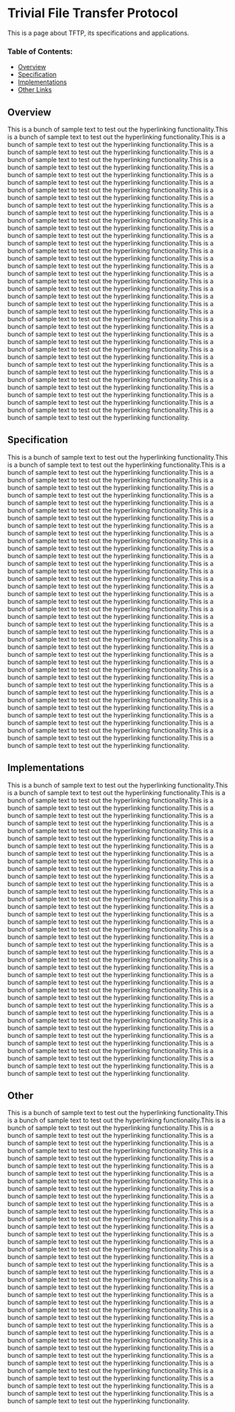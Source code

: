 # Trivial File Transfer Protocol

This is a page about TFTP, its specifications and applications.

### Table of Contents:
- [Overview](#overview)
- [Specification](#specification)
- [Implementations](#implementations)
- [Other Links](#other)

## Overview <a name="overview"></a>

This is a bunch of sample text to test out the hyperlinking functionality.This is a bunch of sample text to test out the hyperlinking functionality.This is a bunch of sample text to test out the hyperlinking functionality.This is a bunch of sample text to test out the hyperlinking functionality.This is a bunch of sample text to test out the hyperlinking functionality.This is a bunch of sample text to test out the hyperlinking functionality.This is a bunch of sample text to test out the hyperlinking functionality.This is a bunch of sample text to test out the hyperlinking functionality.This is a bunch of sample text to test out the hyperlinking functionality.This is a bunch of sample text to test out the hyperlinking functionality.This is a bunch of sample text to test out the hyperlinking functionality.This is a bunch of sample text to test out the hyperlinking functionality.This is a bunch of sample text to test out the hyperlinking functionality.This is a bunch of sample text to test out the hyperlinking functionality.This is a bunch of sample text to test out the hyperlinking functionality.This is a bunch of sample text to test out the hyperlinking functionality.This is a bunch of sample text to test out the hyperlinking functionality.This is a bunch of sample text to test out the hyperlinking functionality.This is a bunch of sample text to test out the hyperlinking functionality.This is a bunch of sample text to test out the hyperlinking functionality.This is a bunch of sample text to test out the hyperlinking functionality.This is a bunch of sample text to test out the hyperlinking functionality.This is a bunch of sample text to test out the hyperlinking functionality.This is a bunch of sample text to test out the hyperlinking functionality.This is a bunch of sample text to test out the hyperlinking functionality.This is a bunch of sample text to test out the hyperlinking functionality.This is a bunch of sample text to test out the hyperlinking functionality.This is a bunch of sample text to test out the hyperlinking functionality.This is a bunch of sample text to test out the hyperlinking functionality.This is a bunch of sample text to test out the hyperlinking functionality.This is a bunch of sample text to test out the hyperlinking functionality.This is a bunch of sample text to test out the hyperlinking functionality.This is a bunch of sample text to test out the hyperlinking functionality.This is a bunch of sample text to test out the hyperlinking functionality.This is a bunch of sample text to test out the hyperlinking functionality.This is a bunch of sample text to test out the hyperlinking functionality.This is a bunch of sample text to test out the hyperlinking functionality.This is a bunch of sample text to test out the hyperlinking functionality.This is a bunch of sample text to test out the hyperlinking functionality.

## Specification <a name="specification"></a>

This is a bunch of sample text to test out the hyperlinking functionality.This is a bunch of sample text to test out the hyperlinking functionality.This is a bunch of sample text to test out the hyperlinking functionality.This is a bunch of sample text to test out the hyperlinking functionality.This is a bunch of sample text to test out the hyperlinking functionality.This is a bunch of sample text to test out the hyperlinking functionality.This is a bunch of sample text to test out the hyperlinking functionality.This is a bunch of sample text to test out the hyperlinking functionality.This is a bunch of sample text to test out the hyperlinking functionality.This is a bunch of sample text to test out the hyperlinking functionality.This is a bunch of sample text to test out the hyperlinking functionality.This is a bunch of sample text to test out the hyperlinking functionality.This is a bunch of sample text to test out the hyperlinking functionality.This is a bunch of sample text to test out the hyperlinking functionality.This is a bunch of sample text to test out the hyperlinking functionality.This is a bunch of sample text to test out the hyperlinking functionality.This is a bunch of sample text to test out the hyperlinking functionality.This is a bunch of sample text to test out the hyperlinking functionality.This is a bunch of sample text to test out the hyperlinking functionality.This is a bunch of sample text to test out the hyperlinking functionality.This is a bunch of sample text to test out the hyperlinking functionality.This is a bunch of sample text to test out the hyperlinking functionality.This is a bunch of sample text to test out the hyperlinking functionality.This is a bunch of sample text to test out the hyperlinking functionality.This is a bunch of sample text to test out the hyperlinking functionality.This is a bunch of sample text to test out the hyperlinking functionality.This is a bunch of sample text to test out the hyperlinking functionality.This is a bunch of sample text to test out the hyperlinking functionality.This is a bunch of sample text to test out the hyperlinking functionality.This is a bunch of sample text to test out the hyperlinking functionality.This is a bunch of sample text to test out the hyperlinking functionality.This is a bunch of sample text to test out the hyperlinking functionality.This is a bunch of sample text to test out the hyperlinking functionality.This is a bunch of sample text to test out the hyperlinking functionality.This is a bunch of sample text to test out the hyperlinking functionality.This is a bunch of sample text to test out the hyperlinking functionality.This is a bunch of sample text to test out the hyperlinking functionality.This is a bunch of sample text to test out the hyperlinking functionality.This is a bunch of sample text to test out the hyperlinking functionality.

## Implementations <a name="Implementations"></a>

This is a bunch of sample text to test out the hyperlinking functionality.This is a bunch of sample text to test out the hyperlinking functionality.This is a bunch of sample text to test out the hyperlinking functionality.This is a bunch of sample text to test out the hyperlinking functionality.This is a bunch of sample text to test out the hyperlinking functionality.This is a bunch of sample text to test out the hyperlinking functionality.This is a bunch of sample text to test out the hyperlinking functionality.This is a bunch of sample text to test out the hyperlinking functionality.This is a bunch of sample text to test out the hyperlinking functionality.This is a bunch of sample text to test out the hyperlinking functionality.This is a bunch of sample text to test out the hyperlinking functionality.This is a bunch of sample text to test out the hyperlinking functionality.This is a bunch of sample text to test out the hyperlinking functionality.This is a bunch of sample text to test out the hyperlinking functionality.This is a bunch of sample text to test out the hyperlinking functionality.This is a bunch of sample text to test out the hyperlinking functionality.This is a bunch of sample text to test out the hyperlinking functionality.This is a bunch of sample text to test out the hyperlinking functionality.This is a bunch of sample text to test out the hyperlinking functionality.This is a bunch of sample text to test out the hyperlinking functionality.This is a bunch of sample text to test out the hyperlinking functionality.This is a bunch of sample text to test out the hyperlinking functionality.This is a bunch of sample text to test out the hyperlinking functionality.This is a bunch of sample text to test out the hyperlinking functionality.This is a bunch of sample text to test out the hyperlinking functionality.This is a bunch of sample text to test out the hyperlinking functionality.This is a bunch of sample text to test out the hyperlinking functionality.This is a bunch of sample text to test out the hyperlinking functionality.This is a bunch of sample text to test out the hyperlinking functionality.This is a bunch of sample text to test out the hyperlinking functionality.This is a bunch of sample text to test out the hyperlinking functionality.This is a bunch of sample text to test out the hyperlinking functionality.This is a bunch of sample text to test out the hyperlinking functionality.This is a bunch of sample text to test out the hyperlinking functionality.This is a bunch of sample text to test out the hyperlinking functionality.This is a bunch of sample text to test out the hyperlinking functionality.This is a bunch of sample text to test out the hyperlinking functionality.This is a bunch of sample text to test out the hyperlinking functionality.This is a bunch of sample text to test out the hyperlinking functionality.

## Other <a name="other"></a>

This is a bunch of sample text to test out the hyperlinking functionality.This is a bunch of sample text to test out the hyperlinking functionality.This is a bunch of sample text to test out the hyperlinking functionality.This is a bunch of sample text to test out the hyperlinking functionality.This is a bunch of sample text to test out the hyperlinking functionality.This is a bunch of sample text to test out the hyperlinking functionality.This is a bunch of sample text to test out the hyperlinking functionality.This is a bunch of sample text to test out the hyperlinking functionality.This is a bunch of sample text to test out the hyperlinking functionality.This is a bunch of sample text to test out the hyperlinking functionality.This is a bunch of sample text to test out the hyperlinking functionality.This is a bunch of sample text to test out the hyperlinking functionality.This is a bunch of sample text to test out the hyperlinking functionality.This is a bunch of sample text to test out the hyperlinking functionality.This is a bunch of sample text to test out the hyperlinking functionality.This is a bunch of sample text to test out the hyperlinking functionality.This is a bunch of sample text to test out the hyperlinking functionality.This is a bunch of sample text to test out the hyperlinking functionality.This is a bunch of sample text to test out the hyperlinking functionality.This is a bunch of sample text to test out the hyperlinking functionality.This is a bunch of sample text to test out the hyperlinking functionality.This is a bunch of sample text to test out the hyperlinking functionality.This is a bunch of sample text to test out the hyperlinking functionality.This is a bunch of sample text to test out the hyperlinking functionality.This is a bunch of sample text to test out the hyperlinking functionality.This is a bunch of sample text to test out the hyperlinking functionality.This is a bunch of sample text to test out the hyperlinking functionality.This is a bunch of sample text to test out the hyperlinking functionality.This is a bunch of sample text to test out the hyperlinking functionality.This is a bunch of sample text to test out the hyperlinking functionality.This is a bunch of sample text to test out the hyperlinking functionality.This is a bunch of sample text to test out the hyperlinking functionality.This is a bunch of sample text to test out the hyperlinking functionality.This is a bunch of sample text to test out the hyperlinking functionality.This is a bunch of sample text to test out the hyperlinking functionality.This is a bunch of sample text to test out the hyperlinking functionality.This is a bunch of sample text to test out the hyperlinking functionality.This is a bunch of sample text to test out the hyperlinking functionality.This is a bunch of sample text to test out the hyperlinking functionality.